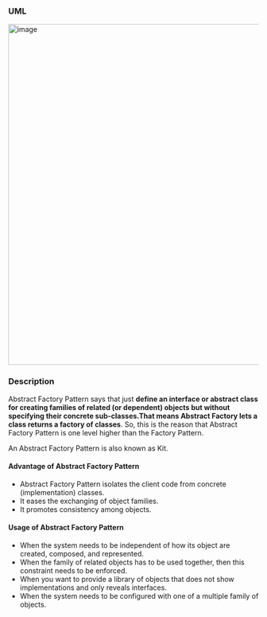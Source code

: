 ### UML
<img width="685" alt="image" src="https://user-images.githubusercontent.com/8929789/228294959-af00addb-ced2-4a84-9640-807309ebaa5c.png">


### Description
Abstract Factory Pattern says that just **define an interface or abstract class for creating families of related (or dependent) objects but without specifying their concrete sub-classes.That means Abstract Factory lets a class returns a factory of classes**. 
So, this is the reason that Abstract Factory Pattern is one level higher than the Factory Pattern.

An Abstract Factory Pattern is also known as Kit.

#### Advantage of Abstract Factory Pattern
- Abstract Factory Pattern isolates the client code from concrete (implementation) classes.
- It eases the exchanging of object families.
- It promotes consistency among objects.

#### Usage of Abstract Factory Pattern
- When the system needs to be independent of how its object are created, composed, and represented.
- When the family of related objects has to be used together, then this constraint needs to be enforced.
- When you want to provide a library of objects that does not show implementations and only reveals interfaces.
- When the system needs to be configured with one of a multiple family of objects.
